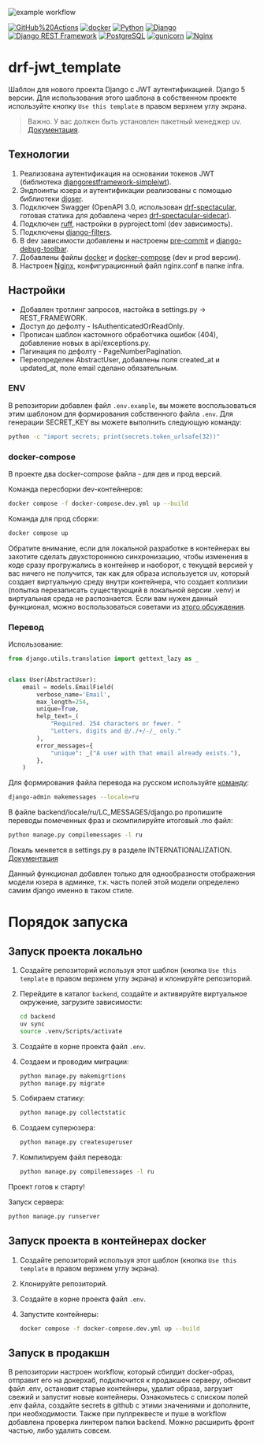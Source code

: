 ![example workflow](https://github.com/viva-lavita/foodgram-project-react/actions/workflows/main.yml/badge.svg)

[![GitHub%20Actions](https://img.shields.io/badge/-GitHub%20Actions-464646?style=flat-square&logo=GitHub%20actions)](https://github.com/features/actions)
[![docker](https://img.shields.io/badge/-Docker-464646?style=flat-square&logo=docker)](https://www.docker.com)
[![Python](https://img.shields.io/badge/-Python-464646?style=flat-square&logo=Python)](https://www.python.org)
[![Django](https://img.shields.io/badge/-Django-464646?style=flat-square&logo=Django)](https://www.djangoproject.com/)
[![Django REST Framework](https://img.shields.io/badge/-Django%20REST%20Framework-464646?style=flat-square&logo=Django%20REST%20Framework)](https://www.django-rest-framework.org)
[![PostgreSQL](https://img.shields.io/badge/-PostgreSQL-464646?style=flat-square&logo=PostgreSQL)](https://www.postgresql.org)
[![gunicorn](https://img.shields.io/badge/-gunicorn-464646?style=flat-square&logo=gunicorn)](https://gunicorn.org)
[![Nginx](https://img.shields.io/badge/-NGINX-464646?style=flat-square&logo=NGINX)](https://nginx.org/ru)

# drf-jwt_template

Шаблон для нового проекта Django с JWT аутентификацией. Django 5 версии.
Для использования этого шаблона в собственном проекте используйте кнопку `Use this template` в правом верхнем углу экрана.

> Важно. У вас должен быть установлен пакетный менеджер uv. [Документация](https://docs.astral.sh/uv/getting-started/installation/#pypi).

## Технологии

1. Реализована аутентификация на основании токенов JWT (библиотека [djangorestframework-simplejwt](https://django-rest-framework-simplejwt.readthedocs.io/en/latest/getting_started.html)).
2. Эндпоинты юзера и аутентификации реализованы с помощью библиотеки [djoser](https://djoser.readthedocs.io/en/latest/getting_started.html).
3. Подключен Swagger (OpenAPI 3.0, использован [drf-spectacular](https://drf-spectacular.readthedocs.io/en/latest/), готовая статика для добавлена через [drf-spectacular-sidecar](https://drf-spectacular.readthedocs.io/en/latest/readme.html)).
4. Подключен [ruff](https://docs.astral.sh/ruff/), настройки в pyproject.toml (dev зависимость).
5. Подключены [django-filters](https://django-filter.readthedocs.io/en/main/).
6. В dev зависимости добавлены и настроены [pre-commit](https://pre-commit.com/) и [django-debug-toolbar](https://django-debug-toolbar.readthedocs.io/en/latest/installation.html).
7. Добавлены файлы [docker](https://docs.docker.com/build/) и [docker-compose](https://docs.docker.com/compose/) (dev и prod версии).
8. Настроен [Nginx](https://docs.nginx.com/), конфигурационный файл nginx.conf в папке infra.

## Настройки

- Добавлен тротлинг запросов, настойка в settings.py -> REST_FRAMEWORK.
- Доступ до дефолту - IsAuthenticatedOrReadOnly.
- Прописан шаблон кастомного обработчика ошибок (404), добавление новых в api/exceptions.py.
- Пагинация по дефолту - PageNumberPagination.
- Переопределен AbstractUser, добавлены поля created_at и updated_at, поле email сделано обязательным.

### ENV

В репозитории добавлен файл `.env.example`, вы можете воспользоваться этим шаблоном для формирования собственного файла `.env`.
Для генерации SECRET_KEY вы можете выполнить следующую команду:

```bash
python -c "import secrets; print(secrets.token_urlsafe(32))"
```

### docker-compose

В проекте два docker-compose файла -  для дев и прод версий.

Команда пересборки dev-контейнеров:

```bash
docker compose -f docker-compose.dev.yml up --build
```

Команда для прод сборки:

```bash
docker compose up
```

Обратите внимание, если для локальной разработке в контейнерах вы захотите сделать двухстороннюю синхронизацию, чтобы изменения в коде сразу прогружались в контейнер и наоборот, с текущей версией у вас ничего не получится, так как для образа используется uv, который создает виртуальную среду внутри контейнера, что создает коллизии (попытка перезаписать существующий в локальной версии .venv) и виртуальная среда не распознается.
Если вам нужен данный функционал, можно воспользоваться советами из [этого обсуждения](https://github.com/astral-sh/uv/issues/9423).

### Перевод

Использование:

```python
from django.utils.translation import gettext_lazy as _


class User(AbstractUser):
    email = models.EmailField(
        verbose_name='Email',
        max_length=254,
        unique=True,
        help_text=_(
            "Required. 254 characters or fewer. "
            "Letters, digits and @/./+/-/_ only."
        ),
        error_messages={
            "unique": _("A user with that email already exists."),
        },
    )
```

Для формирования файла перевода на русском используйте [команду](https://docs.djangoproject.com/en/5.2/ref/django-admin/#django-admin-makemessages):

```bash
django-admin makemessages --locale=ru
```

В файле backend/locale/ru/LC_MESSAGES/django.po пропишите переводы помеченных фраз и скомпилируйте итоговый .mo файл:

```bash
python manage.py compilemessages -l ru
```

Локаль меняется в settings.py в разделе INTERNATIONALIZATION. [Документация](https://docs.djangoproject.com/en/4.2/topics/i18n/)

Данный функционал добавлен только для однообразности отображения модели юзера в админке, т.к. часть полей этой модели определено самим django именно в таком стиле.

# Порядок запуска

## Запуск проекта локально

1. Создайте репозиторий используя этот шаблон (кнопка `Use this template` в правом верхнем углу экрана) и клонируйте репозиторий.
2. Перейдите в каталог `backend`, создайте и активируйте виртуальное окружение, загрузите зависимости:

    ```bash
    cd backend
    uv sync
    source .venv/Scripts/activate
    ```

3. Создайте в корне проекта файл `.env`.
4. Создаем и проводим миграции:

    ```bash
    python manage.py makemigrtions
    python manage.py migrate
    ```

5. Собираем статику:

    ```bash
    python manage.py collectstatic
    ```

6. Создаем суперюзера:

    ```bash
    python manage.py createsuperuser
    ```

7. Компилируем файл перевода:

    ```bash
    python manage.py compilemessages -l ru
    ```

Проект готов к старту!

Запуск сервера:

```bash
python manage.py runserver
```

## Запуск проекта в контейнерах docker

1. Создайте репозиторий используя этот шаблон (кнопка `Use this template` в правом верхнем углу экрана).
2. Клонируйте репозиторий.
3. Создайте в корне проекта файл `.env`.
4. Запустите контейнеры:

    ```bash
    docker compose -f docker-compose.dev.yml up --build
    ```

## Запуск в продакшн

В репозитории настроен workflow, который сбилдит docker-образ, отправит его на докерхаб, подключится к продакшен серверу, обновит файл .env, остановит старые контейнеры, удалит образа, загрузит свежий и запустит новые контейнеры.
Ознакомьтесь с списком полей .env файла, создайте secrets в github с этими значениями и дополните, при необходимости.
Также при пуллреквесте и пуше в workflow добавлена проверка линтером папки backend. Можно расширить фронт частью, либо удалить совсем.
